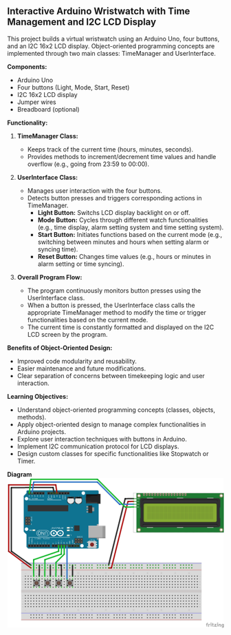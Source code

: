 ## Interactive Arduino Wristwatch with Time Management and I2C LCD Display

This project builds a virtual wristwatch using an Arduino Uno, four buttons, and an I2C 16x2 LCD display.
Object-oriented programming concepts are implemented through two main classes: TimeManager and UserInterface.

**Components:**

* Arduino Uno
* Four buttons (Light, Mode, Start, Reset)
* I2C 16x2 LCD display
* Jumper wires
* Breadboard (optional)

**Functionality:**

1. **TimeManager Class:**
    * Keeps track of the current time (hours, minutes, seconds).
    * Provides methods to increment/decrement time values and handle overflow (e.g., going from 23:59 to 00:00).

2. **UserInterface Class:**
    * Manages user interaction with the four buttons.
    * Detects button presses and triggers corresponding actions in TimeManager.
        * **Light Button:** Switchs LCD display backlight on or off.
        * **Mode Button:** Cycles through different watch functionalities (e.g., time display, alarm setting system and time setting system).
        * **Start Button:** Initiates functions based on the current mode (e.g., switching between minutes and hours when setting alarm or syncing time).
        * **Reset Button:** Changes time values (e.g., hours or minutes in alarm setting or time syncing).

3. **Overall Program Flow:**
    * The program continuously monitors button presses using the UserInterface class.
    * When a button is pressed, the UserInterface class calls the appropriate TimeManager method to modify the time or trigger functionalities based on the current mode.
    * The current time is constantly formatted and displayed on the I2C LCD screen by the program.

**Benefits of Object-Oriented Design:**

* Improved code modularity and reusability.
* Easier maintenance and future modifications.
* Clear separation of concerns between timekeeping logic and user interaction.

**Learning Objectives:**

* Understand object-oriented programming concepts (classes, objects, methods).
* Apply object-oriented design to manage complex functionalities in Arduino projects.
* Explore user interaction techniques with buttons in Arduino.
* Implement I2C communication protocol for LCD displays.
* Design custom classes for specific functionalities like Stopwatch or Timer.

**Diagram**
![](https://github.com/MI-Thierry/L4Internaship/blob/main/Arduino/LCD_Clock/LCD_Clock%20sketck.png)

